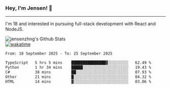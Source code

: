 ### Hey, I'm Jensen! 👋

---

I'm 18 and interested in pursuing full-stack development with React and NodeJS.

![jensenzhng's Github Stats](https://github-readme-stats.vercel.app/api?username=jensenzhng&theme=dark&show_icons=true&count_private=true)
<br />
[![wakatime](https://wakatime.com/badge/user/cbfc263d-3611-4e36-8278-8fad45fe3f62.svg)](https://wakatime.com/@cbfc263d-3611-4e36-8278-8fad45fe3f62)

<!--START_SECTION:waka-->

```txt
From: 18 September 2025 - To: 25 September 2025

TypeScript   5 hrs 5 mins    ███████████████▓░░░░░░░░░   62.49 %
Python       1 hr 34 mins    █████░░░░░░░░░░░░░░░░░░░░   19.43 %
C#           38 mins         ██░░░░░░░░░░░░░░░░░░░░░░░   07.93 %
Other        21 mins         █░░░░░░░░░░░░░░░░░░░░░░░░   04.32 %
HTML         14 mins         ▓░░░░░░░░░░░░░░░░░░░░░░░░   03.06 %
```

<!--END_SECTION:waka-->
